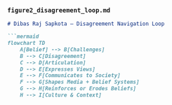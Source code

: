 ### `figure2_disagreement_loop.md`
```md
# Dibas Raj Sapkota – Disagreement Navigation Loop

```mermaid
flowchart TD
    A[Belief] --> B[Challenges]
    B --> C[Disagreement]
    C --> D[Articulation]
    D --> E[Expresses Views]
    E --> F[Communicates to Society]
    F --> G[Shapes Media + Belief Systems]
    G --> H[Reinforces or Erodes Beliefs]
    H --> I[Culture & Context]
